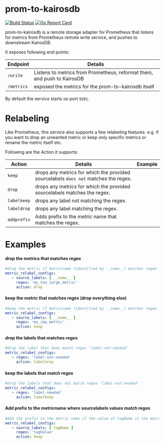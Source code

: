 # prom-to-kairosdb

 [![Build Status](https://travis-ci.org/proofpoint/prom-to-kairosdb.svg?branch=master)](https://travis-ci.org/proofpoint/prom-to-kairosdb) [![Go Report Card](https://goreportcard.com/badge/github.com/proofpoint/prom-to-kairosdb)](https://goreportcard.com/report/github.com/proofpoint/prom-to-kairosdb)

 prom-to-kairosdb is a remote storage adapter for Prometheus that listens for metrics from Prometheus remote write service, and pushes to downstream KairosDB.

 It exposes following end points:

| Endpoint | Details |
| ------ | ------ |
| `/write` | Listens to metrics from Prometheus, reformat them, and push to KairosDB |
| `/metrics` | exposed the metrics for the prom-to-kairosdb itself |

By default the service starts on port `9201`.

# Relabeling
Like Prometheus, this service also supports a few relabeling features. e.g. if you want to drop an unwanted metric or keep only specific metrics or rename the metric itself etc.

Following are the Action it supports:

| Action | Details | Example |
| ------ | ------ | ------|
| `keep` | drops any metrics for which the provided sourcelabels `does not` matches the regex. ||
| `drop` | drops any metrics for which the provided sourcelabels matches the regex. ||
| `labelkeep` | drops any label not matching the regex. ||
| `labeldrop` | drops any label matching the regex. ||
| `addprefix` | Adds prefix to the metric name that matches the regex. ||

# Examples
#### drop the metrics that matches regex
```yaml
#drop the metric if metricname (identified by __name__) matches regex 'my_too_large_metric'
metric_relabel_configs:
   - source_labels: [ __name__ ]
     regex: 'my_too_large_metric'
     action: drop
```
#### keep the metric that matches regex (drop everything else)
```yaml
#keep the metric if metricname (identified by __name__) matches regex 'my_imp_metric'
metric_relabel_configs:
   - source_labels: [ __name__ ]
     regex: 'my_imp_metric'
     action: keep
```
#### drop the labels that matches regex
```yaml
#drop the label that does match regex 'label-not-needed'
metric_relabel_configs:
   - regex: 'label-not-needed'
     action: labeldrop
```
#### keep the labels that match regex
```yaml
#drop the labels that does not match regex 'label-not-needed'
metric_relabel_configs:
   - regex: 'label-needed'
     action: labelkeep
```
#### Add prefix to the metricname where sourcelabels values match regex
```yaml
#Add the prefix to the metric name if the value of tagName in the metric tags, matches the regex 'tagValue'
metric_relabel_configs:
   - source_labels: [ tagName ]
     regex: 'tagValue'
     action: keep
```

